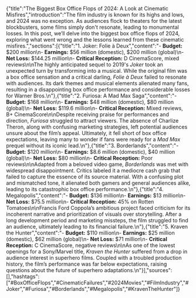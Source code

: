{"title":"The Biggest Box Office Flops of 2024: A Look at Cinematic Misfires","introduction":"The film industry is known for its highs and lows, and 2024 was no exception. As audiences flock to theaters for the latest blockbusters, some films simply don't resonate, leading to monumental losses. In this post, we’ll delve into the biggest box office flops of 2024, exploring what went wrong and the lessons learned from these cinematic misfires.","sections":[{"title":"1. Joker: Folie à Deux","content":"- **Budget:** $200 million\n- **Earnings:** $56 million (domestic), $200 million (global)\n- **Net Loss:** $144.25 million\n- **Critical Reception:** D CinemaScore, mixed reviews\n\nThe highly anticipated sequel to 2019's *Joker* took an unexpected turn by transforming into a musical. While the original film was a box office sensation and a critical darling, *Folie à Deux* failed to resonate with audiences. Its dark themes and musical elements alienated many fans, resulting in a disappointing box office performance and considerable losses for Warner Bros.\n"},{"title":"2. Furiosa: A Mad Max Saga","content":"- **Budget:** $168 million\n- **Earnings:** $48 million (domestic), $80 million (global)\n- **Net Loss:** $119.6 million\n- **Critical Reception:** Mixed reviews, B+ CinemaScore\n\nDespite receiving praise for performances and direction, *Furiosa* struggled to attract viewers. The absence of Charlize Theron, along with confusing marketing strategies, left potential audiences unsure about the film’s appeal. Ultimately, it fell short of box office expectations, leaving many to wonder if fans were ready for a *Mad Max* prequel without its iconic lead.\n"},{"title":"3. Borderlands","content":"- **Budget:** $120 million\n- **Earnings:** $8.6 million (domestic), $40 million (global)\n- **Net Loss:** $80 million\n- **Critical Reception:** Poor reviews\n\nAdapted from a beloved video game, *Borderlands* was met with widespread disappointment. Critics labeled it a mediocre cash grab that failed to capture the essence of its source material. With a confusing plot and mismatched tone, it alienated both gamers and general audiences alike, leading to its catastrophic box office performance.\n"},{"title":"4. Megalopolis","content":"- **Budget:** $136 million\n- **Earnings:** $13 million\n- **Net Loss:** $75.5 million\n- **Critical Reception:** 45% on Rotten Tomatoes\n\nFrancis Ford Coppola’s ambitious project faced criticism for its incoherent narrative and prioritization of visuals over storytelling. After a long development period and marketing missteps, the film struggled to find an audience, ultimately leading to its financial failure.\n"},{"title":"5. Kraven the Hunter","content":"- **Budget:** $110 million\n- **Earnings:** $25 million (domestic), $62 million (global)\n- **Net Loss:** $71 million\n- **Critical Reception:** C CinemaScore, negative reviews\n\nAs one of the lowest openings for a Sony/Marvel title, *Kraven the Hunter* suffered from a drop in audience interest in superhero films. Coupled with a troubled production history, the film’s performance was far below expectations, raising questions about the future of superhero adaptations.\n"}],"sources":[],"hashtags":["#BoxOfficeFlops","#CinematicFailures","#2024Movies","#FilmIndustry","#Joker","#Furiosa","#Borderlands","#Megalopolis","#KravenTheHunter"]}